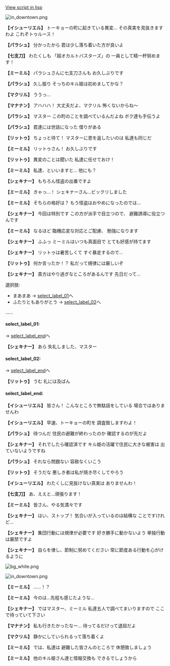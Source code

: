 [View script in lisp](../scripts/202316030.txt)

![in_downtown.png](../images/backgrounds/in_downtown.png)

**【イシューリエル】**
トーキョーの町に起きている異変…
その真実を見抜きますわよ
これぞトゥルース！

**【パラシュ】**
分かったから
君は少し落ち着いた方が良いよ

**【七支刀】**
わたくしも
「超オカルトバスターズ」の
一員として精一杯努めます！

**【ミーミル】**
パラシュさんに七支刀さんも
お久しぶりです

**【パラシュ】**
久し振り
そっちのキル姫は初めましてかな？

**【マクリル】**
ううっ…

**【マナナン】**
アハハハ！
大丈夫だよ、マクリル
怖くないからね～

**【パラシュ】**
マスター
この町のことを調べているんだよね
ボク達も手伝うよ

**【パラシュ】**
君達には世話になった
借りがある

**【リットゥ】**
ちょっと待て！
マスターに恩を返したいのは
私達も同じだ

**【ミーミル】**
リットゥさん！
お久しぶりです

**【リットゥ】**
異変のことは聞いた
私達に任せておけ！

**【ミーミル】**
私達、といいますと…
他にも？

**【シェキナー】**
もちろん怪盗の出番ですよ

**【ミーミル】**
きゃっ…！
シェキナーさん…ビックリしました

**【ミーミル】**
そちらの格好は？
もう怪盗はおやめになったのでは…

**【シェキナー】**
今回は特別です
この方が派手で目立つので、
避難誘導に役立つんです

**【ミーミル】**
なるほど
臨機応変な対応とご配慮、
勉強になります

**【シェキナー】**
ふふっ
ミーミルはいつも真面目で
とても好感が持てます

**【シェキナー】**
リットゥは暑苦しくて
すぐ暴走するので…

**【リットゥ】**
何か言ったか！？
私だって規律には厳しいぞ

**【シェキナー】**
貴方はやり過ぎなところがあるんです
先日だって…

選択肢:
- まあまあ → [select_label_01](#select_label_01)へ
- ふたりともありがとう → [select_label_02](#select_label_02)へ

……

#### select_label_01:
 → [select_label_end](#select_label_end)へ

**【シェキナー】**
あら
失礼しました、マスター

#### select_label_02:
 → [select_label_end](#select_label_end)へ

**【リットゥ】**
うむ
礼には及ばん

#### select_label_end:

**【イシューリエル】**
皆さん！
こんなところで無駄話をしている
場合ではありませんわ

**【イシューリエル】**
早速、トーキョーの町を
調査致しますわよ！

**【パラシュ】**
待つんだ
住民の避難が終わったのか
確認するのが先だよ

**【シェキナー】**
それでしたら確認済です
キル姫の活躍で住民に大きな被害は
出ていないようですね

**【パラシュ】**
それなら問題ない
容赦なくいこう

**【リットゥ】**
そうだな
悪しき者は私が焼き尽くしてやろう

**【イシューリエル】**
わたくしに見抜けない真実は
ありませんわ！

**【七支刀】**
あ、ええと…頑張ります！

**【ミーミル】**
皆さん、やる気満々です

**【シェキナー】**
はい、ストップ！
気合いが入っているのは結構な
ことですけれど…

**【シェキナー】**
集団行動には規律が必要です
好き勝手に動かないよう
単独行動は厳禁ですよ

**【シェキナー】**
自らを律し、節制に努めてください
常に節度ある行動を心がけるように

![bg_white.png](../images/backgrounds/bg_white.png)

![in_downtown.png](../images/backgrounds/in_downtown.png)

**【ミーミル】**
……！？

**【ミーミル】**
今のは…先程も感じたような…

**【シェキナー】**
ではマスター、ミーミル
私達五人で調べてまいりますので
ここで待っていて下さい

**【マナナン】**
私も行きたかったなー…
待ってるだけって退屈だよ

**【マクリル】**
静かにしていられるって落ち着くよ

**【ミーミル】**
では、私達は
避難した皆さんのところで
休憩致しましょう

**【ミーミル】**
他のキル姫さん達と情報交換も
できるでしょうから
